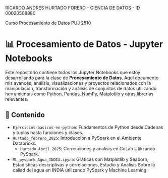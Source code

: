 RICARDO ANDRÉS HURTADO FORERO - CIENCIA DE DATOS - ID 00020508880

Curso Procesamiento de Datos PUJ 2510

# 📊 Procesamiento de Datos - Jupyter Notebooks

Este repositorio contiene todos los Jupyter Notebooks que estoy desarrollando para la clase de **Procesamiento de Datos**. Aquí documento mis avances, análisis, visualizaciones y proyectos relacionados con la manipulación, transformación y análisis de conjuntos de datos utilizando herramientas como Python, Pandas, NumPy, Matplotlib y otras librerías relevantes.

## 🧠 Contenido

- `Ejercicios-basicos-en-python`: Fundamentos de Python desde Cadenas y tuplas hasta funciones y clases.
- `Hurtado_febrero_2025`: Introduccion a PySpark en el Ambiente Databricks.
  - `Hurtado_Abril_2025`: Correcciones y analisis en CoLab Utilizando PySpark.
- `ML_pyspark_Agua_INDIA.ipynb`: Gráficas con Matplotlib y Seaborn, Estadísticas descriptivas y correlaciones, Estudio y Analisis Sobre la caliad del agua en INDIA utilizando PySpark y Machine Learning
